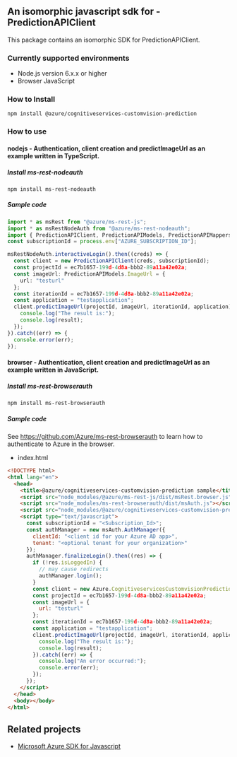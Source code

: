 ## An isomorphic javascript sdk for - PredictionAPIClient

This package contains an isomorphic SDK for PredictionAPIClient.

### Currently supported environments

- Node.js version 6.x.x or higher
- Browser JavaScript

### How to Install

```
npm install @azure/cognitiveservices-customvision-prediction
```

### How to use

#### nodejs - Authentication, client creation and predictImageUrl  as an example written in TypeScript.

##### Install ms-rest-nodeauth

```
npm install ms-rest-nodeauth
```

##### Sample code

```ts
import * as msRest from "@azure/ms-rest-js";
import * as msRestNodeAuth from "@azure/ms-rest-nodeauth";
import { PredictionAPIClient, PredictionAPIModels, PredictionAPIMappers } from "@azure/cognitiveservices-customvision-prediction";
const subscriptionId = process.env["AZURE_SUBSCRIPTION_ID"];

msRestNodeAuth.interactiveLogin().then((creds) => {
  const client = new PredictionAPIClient(creds, subscriptionId);
  const projectId = ec7b1657-199d-4d8a-bbb2-89a11a42e02a;
  const imageUrl: PredictionAPIModels.ImageUrl = {
    url: "testurl"
  };
  const iterationId = ec7b1657-199d-4d8a-bbb2-89a11a42e02a;
  const application = "testapplication";
  client.predictImageUrl(projectId, imageUrl, iterationId, application).then((result) => {
    console.log("The result is:");
    console.log(result);
  });
}).catch((err) => {
  console.error(err);
});
```

#### browser - Authentication, client creation and predictImageUrl  as an example written in JavaScript.

##### Install ms-rest-browserauth

```
npm install ms-rest-browserauth
```

##### Sample code

See https://github.com/Azure/ms-rest-browserauth to learn how to authenticate to Azure in the browser.

- index.html
```html
<!DOCTYPE html>
<html lang="en">
  <head>
    <title>@azure/cognitiveservices-customvision-prediction sample</title>
    <script src="node_modules/@azure/ms-rest-js/dist/msRest.browser.js"></script>
    <script src="node_modules/ms-rest-browserauth/dist/msAuth.js"></script>
    <script src="node_modules/@azure/cognitiveservices-customvision-prediction/dist/cognitiveservices-customvision-prediction.js"></script>
    <script type="text/javascript">
      const subscriptionId = "<Subscription_Id>";
      const authManager = new msAuth.AuthManager({
        clientId: "<client id for your Azure AD app>",
        tenant: "<optional tenant for your organization>"
      });
      authManager.finalizeLogin().then((res) => {
        if (!res.isLoggedIn) {
          // may cause redirects
          authManager.login();
        }
        const client = new Azure.CognitiveservicesCustomvisionPrediction.PredictionAPIClient(res.creds, subscriptionId);
        const projectId = ec7b1657-199d-4d8a-bbb2-89a11a42e02a;
        const imageUrl = {
          url: "testurl"
        };
        const iterationId = ec7b1657-199d-4d8a-bbb2-89a11a42e02a;
        const application = "testapplication";
        client.predictImageUrl(projectId, imageUrl, iterationId, application).then((result) => {
          console.log("The result is:");
          console.log(result);
        }).catch((err) => {
          console.log("An error occurred:");
          console.error(err);
        });
      });
    </script>
  </head>
  <body></body>
</html>
```

## Related projects

- [Microsoft Azure SDK for Javascript](https://github.com/Azure/azure-sdk-for-js)
